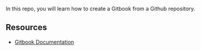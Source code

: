 
In this repo, you will learn how to create a Gitbook from a Github repository.

## Resources

* [Gitbook Documentation](https://gitbookio.gitbooks.io/documentation/content/index.html)
